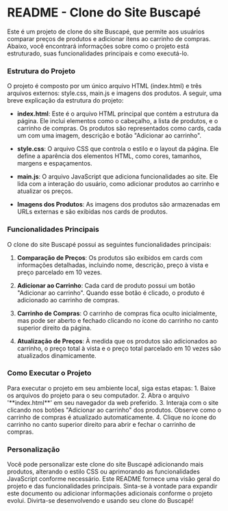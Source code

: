 <h1>README - Clone do Site Buscapé</h1>
Este é um projeto de clone do site Buscapé, que permite aos usuários comparar preços de produtos e adicionar itens ao carrinho de compras. Abaixo, você encontrará informações sobre como o projeto está estruturado, suas funcionalidades principais e como executá-lo.

<h3>Estrutura do Projeto</h3>
O projeto é composto por um único arquivo HTML (index.html) e três arquivos externos: style.css, main.js e imagens dos produtos. A seguir, uma breve explicação da estrutura do projeto:

* **index.html**: Este é o arquivo HTML principal que contém a estrutura da página. Ele inclui elementos como o cabeçalho, a lista de produtos, e o carrinho de compras. Os produtos são representados como cards, cada um com uma imagem, descrição e botão "Adicionar ao carrinho".

* **style.css**: O arquivo CSS que controla o estilo e o layout da página. Ele define a aparência dos elementos HTML, como cores, tamanhos, margens e espaçamentos.

* **main.js**: O arquivo JavaScript que adiciona funcionalidades ao site. Ele lida com a interação do usuário, como adicionar produtos ao carrinho e atualizar os preços.

* **Imagens dos Produtos**: As imagens dos produtos são armazenadas em URLs externas e são exibidas nos cards de produtos.

<h3>Funcionalidades Principais</h3>
O clone do site Buscapé possui as seguintes funcionalidades principais:

1. **Comparação de Preços**: Os produtos são exibidos em cards com informações detalhadas, incluindo nome, descrição, preço à vista e preço parcelado em 10 vezes.

2. **Adicionar ao Carrinho**: Cada card de produto possui um botão "Adicionar ao carrinho". Quando esse botão é clicado, o produto é adicionado ao carrinho de compras.

3. **Carrinho de Compras**: O carrinho de compras fica oculto inicialmente, mas pode ser aberto e fechado clicando no ícone do carrinho no canto superior direito da página.

4. **Atualização de Preços**: À medida que os produtos são adicionados ao carrinho, o preço total à vista e o preço total parcelado em 10 vezes são atualizados dinamicamente.

<h3>Como Executar o Projeto</h3>
Para executar o projeto em seu ambiente local, siga estas etapas:
1. Baixe os arquivos do projeto para o seu computador.
2. Abra o arquivo '**index.html**' em seu navegador da web preferido.
3. Interaja com o site clicando nos botões "Adicionar ao carrinho" dos produtos. Observe como o carrinho de compras é atualizado automaticamente.
4. Clique no ícone do carrinho no canto superior direito para abrir e fechar o carrinho de compras.

<h3>Personalização</h3>

Você pode personalizar este clone do site Buscapé adicionando mais produtos, alterando o estilo CSS ou aprimorando as funcionalidades JavaScript conforme necessário.
Este README fornece uma visão geral do projeto e das funcionalidades principais. Sinta-se à vontade para expandir este documento ou adicionar informações adicionais conforme o projeto evolui. Divirta-se desenvolvendo e usando seu clone do Buscapé!
